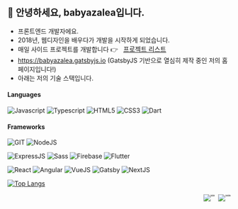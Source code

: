 ## 👋 안녕하세요, babyazalea입니다.

- 프론트엔드 개발자에요.
- 2018년, 웹디자인을 배우다가 개발을 시작하게 되었습니다.
- 매일 사이드 프로젝트를 개발합니다 👉 <a style="font-size: 0.9rem; margin-left: 0.5rem;" href="https://babyazalea.notion.site/babyazalea-s-SIDE-PROJECT-039cc81c1b774b05aa19f082fe569a36">프로젝트 리스트</a>
- https://babyazalea.gatsbyjs.io (GatsbyJS 기반으로 열심히 제작 중인 저의 홈페이지입니다!)
- 아래는 저의 기술 스택입니다.


#### Languages
![Javascript](https://img.shields.io/badge/JavaScript-323330?style=for-the-badge&logo=javascript&logoColor=F7DF1E) ![Typescript](https://img.shields.io/badge/TypeScript-007ACC?style=for-the-badge&logo=typescript&logoColor=white) ![HTML5](https://img.shields.io/badge/html5-%23E34F26.svg?style=for-the-badge&logo=html5&logoColor=white) ![CSS3](https://img.shields.io/badge/css3-%231572B6.svg?style=for-the-badge&logo=css3&logoColor=white) ![Dart](https://img.shields.io/badge/dart-%230175C2.svg?style=for-the-badge&logo=dart&logoColor=white)

#### Frameworks
![GIT](https://img.shields.io/badge/Git-F05032?style=for-the-badge&logo=git&logoColor=white) ![NodeJS](https://img.shields.io/badge/Node.js-339933?style=for-the-badge&logo=nodedotjs&logoColor=white)<br/>

![ExpressJS](https://img.shields.io/badge/Express.js-000000?style=for-the-badge&logo=express&logoColor=white) ![Sass](https://img.shields.io/badge/Sass-CC6699?style=for-the-badge&logo=sass&logoColor=white) ![Firebase](https://img.shields.io/badge/firebase-ffca28?style=for-the-badge&logo=firebase&logoColor=black) ![Flutter](https://img.shields.io/badge/Flutter-02569B?style=for-the-badge&logo=flutter&logoColor=white)<br/>

![React](https://img.shields.io/badge/React-20232A?style=for-the-badge&logo=react&logoColor=61DAFB) ![Angular](https://img.shields.io/badge/angular-%23DD0031.svg?style=for-the-badge&logo=angular&logoColor=white) ![VueJS](https://img.shields.io/badge/Vue.js-35495E?style=for-the-badge&logo=vuedotjs&logoColor=4FC08D) ![Gatsby](https://img.shields.io/badge/Gatsby-%23663399.svg?style=for-the-badge&logo=gatsby&logoColor=white) ![NextJS](https://img.shields.io/badge/next.js-000000?style=for-the-badge&logo=nextdotjs&logoColor=white)   

[![Top Langs](https://github-readme-stats.vercel.app/api/top-langs/?username=babyazalea&layout=compact)](https://github.com/anuraghazra/github-readme-stats)
<br/>

<div style="display:flex; gap: 0.5rem; justify-content: flex-end; font-size: 0.1rem;">

<div>

[![Gmail Badge](https://img.shields.io/badge/-Gmail-d14836?style=plastic&logo=Gmail&logoColor=white)](mailto:usun16@gmail.com)

</div>
<div>

[![Linkedin Badge](https://img.shields.io/badge/LinkedIn-0077B5?style=plastic&logo=linkedin&logoColor=white)](https://www.linkedin.com/in/babyazalea/)

</div>

</div>